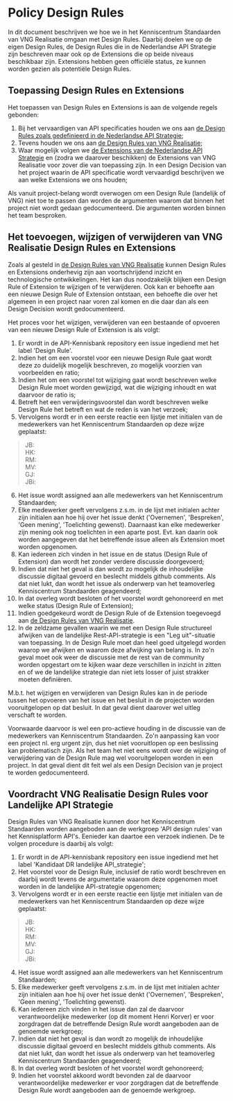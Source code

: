 # Policy Design Rules

In dit document beschrijven we hoe we in het Kenniscentrum Standaarden van VNG Realisatie omgaan met Design Rules. 
Daarbij doelen we op de eigen Design Rules, de Design Rules die in de Nederlandse API Strategie zijn beschreven maar ook op de Extensions die op beide niveaus beschikbaar zijn.
Extensions hebben geen officiële status, ze kunnen worden gezien als potentiële Design Rules.

## Toepassing Design Rules en Extensions

Het toepassen van Design Rules en Extensions is aan de volgende regels gebonden:

1. Bij het vervaardigen van API specificaties houden we ons aan [de Design Rules zoals gedefinieerd in de Nederlandse API Strategie](https://docs.geostandaarden.nl/api/API-Designrules/);
2. Tevens houden we ons aan [de Design Rules van VNG Realisatie](https://github.com/VNG-Realisatie/API-Kennisbank/blob/master/Design%20rules/readme.md);
3. Waar mogelijk volgen we [de Extensions van de Nederlandse API Strategie](https://docs.geostandaarden.nl/api/API-Strategie-ext/) en (zodra we daarover beschikken) de Extensions van VNG Realisatie voor zover die van toepassing zijn. In een Design Decision van het project waarin de API specificatie wordt vervaardigd beschrijven we aan welke Extensions we ons houden;

Als vanuit project-belang wordt overwogen om een Design Rule (landelijk of VNG) niet toe te passen dan worden de argumenten waarom dat binnen het project niet wordt gedaan gedocumenteerd. Die argumenten worden binnen het team besproken.

## Het toevoegen, wijzigen of verwijderen van VNG Realisatie Design Rules en Extensions

Zoals al gesteld in [de Design Rules van VNG Realisatie](https://github.com/VNG-Realisatie/API-Kennisbank/blob/master/Design%20rules/readme.md) kunnen Design Rules en Extensions onderhevig zijn aan voortschrijdend inzicht en technologische ontwikkelingen. 
Het kan dus noodzakelijk blijken een Design Rule of Extension te wijzigen of te verwijderen. Ook kan er behoefte aan een nieuwe Design Rule of Extension ontstaan, een behoefte die over het algemeen in een project naar voren zal komen en die daar dan als een Design Decision wordt gedocumenteerd.

Het proces voor het wijzigen, verwijderen van een bestaande of opvoeren van een nieuwe Design Rule of Extension is als volgt:

1. Er wordt in de API-Kennisbank repository een issue ingediend met het label 'Design Rule'. 
2. Indien het om een voorstel voor een nieuwe Design Rule gaat wordt deze zo duidelijk mogelijk beschreven, zo mogelijk voorzien van voorbeelden en ratio;
3. Indien het om een voorstel tot wijziging gaat wordt beschreven welke Design Rule moet worden gewijzigd, wat die wijziging inhoudt en wat daarvoor de ratio is;
4. Betreft het een verwijderingsvoorstel dan wordt beschreven welke Design Rule het betreft en wat de reden is van het verzoek;
5. Vervolgens wordt er in een eerste reactie een lijstje met initialen van de medewerkers van het Kenniscentrum Standaarden op deze wijze geplaatst:

> JB: <br/>
> HK: <br/>
> RM: <br/>
> MV: <br/>
> GJ: <br/>
> JBi: <br/>

6. Het issue wordt assigned aan alle medewerkers van het Kenniscentrum Standaarden;
7. Elke medewerker geeft vervolgens z.s.m. in de lijst met initialen achter zijn initialen aan hoe hij over het issue denkt ('Overnemen', 'Bespreken', 'Geen mening', 'Toelichting gewenst). Daarnaast kan elke medewerker zijn mening ook nog toelichten in een aparte post. Evt. kan daarin ook worden aangegeven dat het betreffende issue alleen als Extension moet worden opgenomen.
8. Kan iedereen zich vinden in het issue en de status (Design Rule of Extension) dan wordt het zonder verdere discussie doorgevoerd;
9. Indien dat niet het geval is dan wordt zo mogelijk de inhoudelijke discussie digitaal gevoerd en beslecht middels github comments. Als dat niet lukt, dan wordt het issue als onderwerp van het teamoverleg Kenniscentrum Standaarden geagendeerd;
10. In dat overleg wordt besloten of het voorstel wordt gehonoreerd en met welke status (Design Rule of Extension); 
11. Indien goedgekeurd wordt de Design Rule of de Extension toegevoegd aan [de Design Rules van VNG Realisatie](https://github.com/VNG-Realisatie/API-Kennisbank/blob/master/Design%20rules/readme.md).
12. In de zeldzame gevallen waarin we met een Design Rule structureel afwijken van de landelijke Rest-API-strategie is een "Leg uit"-situatie van toepassing. In de Design Rule moet dan heel goed uitgelegd worden waarop we afwijken en waarom deze afwijking van belang is. In zo'n geval moet ook weer de discussie met de rest van de community worden opgestart om te kijken waar deze verschillen in inzicht in zitten en of we de landelijke strategie dan niet iets losser of juist strakker moeten definiëren.

M.b.t. het wijzigen en verwijderen van Design Rules kan in de periode tussen het opvoeren van het issue en het besluit in de projecten worden vooruitgelopen op dat besluit. In dat geval dient daarover wel uitleg verschaft te worden.

Voorwaarde daarvoor is wel een pro-actieve houding in de discussie van de medewerkers van Kenniscentrum Standaarden. Zo'n aanpassing kan voor een project nl. erg urgent zijn, dus het niet vooruitlopen op een beslissing kan problematisch zijn. Als het team het niet eens wordt over de wijziging of verwijdering van de Design Rule mag wel vooruitgelopen worden in een project. In dat geval dient dit feit wel als een Design Decision van je project te worden gedocumenteerd.

## Voordracht VNG Realisatie Design Rules voor Landelijke API Strategie

Design Rules van VNG Realisatie kunnen door het Kenniscentrum Standaarden worden aangeboden aan de werkgroep 'API design rules' van het Kennisplatform API's.
Eenieder kan daartoe een verzoek indienen. De te volgen procedure is daarbij als volgt:

1. Er wordt in de API-kennisbank repository een issue ingediend met het label 'Kandidaat DR landelijke API_strategie';
2. Het voorstel voor de Design Rule, inclusief de ratio wordt beschreven en daarbij wordt tevens de argumentatie waarom deze opgenomen moet worden in de landelijke API-strategie opgenomen;
3. Vervolgens wordt er in een eerste reactie een lijstje met initialen van de medewerkers van het Kenniscentrum Standaarden op deze wijze geplaatst:

> JB: <br/>
> HK: <br/>
> RM: <br/>
> MV: <br/>
> GJ: <br/>
> JBi: <br/>

4. Het issue wordt assigned aan alle medewerkers van het Kenniscentrum Standaarden;
5. Elke medewerker geeft vervolgens z.s.m. in de lijst met initialen achter zijn initialen aan hoe hij over het issue denkt ('Overnemen', 'Bespreken', 'Geen mening', 'Toelichting gewenst). 
6. Kan iedereen zich vinden in het issue dan zal de daarvoor verantwoordelijke medewerker (op dit moment Henri Korver) er voor zorgdragen dat de betreffende Design Rule wordt aangeboden aan de genoemde werkgroep;
7. Indien dat niet het geval is dan wordt zo mogelijk de inhoudelijke discussie digitaal gevoerd en beslecht middels github comments. Als dat niet lukt, dan wordt het issue als onderwerp van het teamoverleg Kenniscentrum Standaarden geagendeerd;
8. In dat overleg wordt besloten of het voorstel wordt gehonoreerd; 
9. Indien het voorstel akkoord wordt bevonden zal de daarvoor verantwoordelijke medewerker er voor zorgdragen dat de betreffende Design Rule wordt aangeboden aan de genoemde werkgroep.
